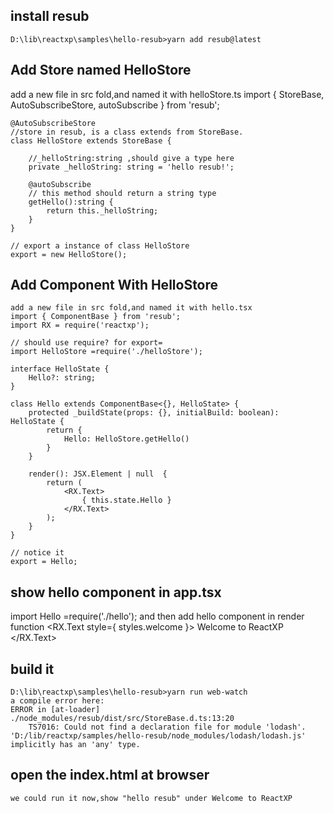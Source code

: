 
## install resub
    D:\lib\reactxp\samples\hello-resub>yarn add resub@latest

## Add Store named HelloStore
  add a new file in src fold,and named it with helloStore.ts
    import { StoreBase, AutoSubscribeStore, autoSubscribe } from 'resub';

    @AutoSubscribeStore
    //store in resub, is a class extends from StoreBase.
    class HelloStore extends StoreBase {

        //_helloString:string ,should give a type here
        private _helloString: string = 'hello resub!';

        @autoSubscribe
        // this method should return a string type
        getHello():string {
            return this._helloString;
        }
    }

    // export a instance of class HelloStore
    export = new HelloStore();



## Add Component With HelloStore
    add a new file in src fold,and named it with hello.tsx
    import { ComponentBase } from 'resub';
    import RX = require('reactxp');

    // should use require? for export=
    import HelloStore =require('./helloStore');

    interface HelloState {
        Hello?: string;
    }

    class Hello extends ComponentBase<{}, HelloState> {
        protected _buildState(props: {}, initialBuild: boolean): HelloState {
            return {
                Hello: HelloStore.getHello()
            }
        }

        render(): JSX.Element | null  {
            return (
                <RX.Text>
                    { this.state.Hello }
                </RX.Text>
            );
        }
    }

    // notice it
    export = Hello;

## show hello component in app.tsx
  import Hello =require('./hello');
  and then add hello component in render function
                <RX.Text style={ styles.welcome }>
                    Welcome to ReactXP
                </RX.Text>
                <Hello >                    
                </Hello>



## build it
    D:\lib\reactxp\samples\hello-resub>yarn run web-watch
    a compile error here:
    ERROR in [at-loader] ./node_modules/resub/dist/src/StoreBase.d.ts:13:20
        TS7016: Could not find a declaration file for module 'lodash'. 'D:/lib/reactxp/samples/hello-resub/node_modules/lodash/lodash.js' implicitly has an 'any' type.

## open the index.html at browser
    we could run it now,show "hello resub" under Welcome to ReactXP
